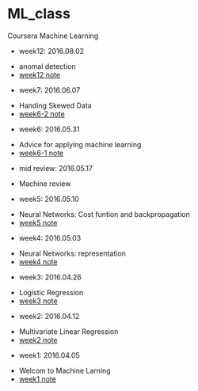 # ML_class
Coursera Machine Learning 

* week12: 2016.08.02
 - anomal detection 
 - [week12 note](http://www.slideshare.net/hephaex/emt-machine-learning-12th-weeks-anomaly-detection)

* week7: 2016.06.07
 - Handing Skewed Data
 - [week6-2 note](https://github.com/hephaex/ML_class/blob/master/week6-2.md)
 
* week6: 2016.05.31
 - Advice for applying machine learning
 - [week6-1 note](https://github.com/hephaex/ML_class/blob/master/week6-1.md)

* mid review:  2016.05.17
 - Machine review

* week5: 2016.05.10
 - Neural Networks: Cost funtion and backpropagation 
 - [week5 note](https://github.com/hephaex/ML_class/blob/master/week5.md)

* week4: 2016.05.03
 - Neural Networks: representation
 - [week4 note](https://github.com/hephaex/ML_class/blob/master/week4.md)

* week3: 2016.04.26
 - Logistic Regression
 - [week3 note](https://github.com/hephaex/ML_class/blob/master/week3.md)

* week2: 2016.04.12
 - Multivariate Linear Regression
 - [week2 note](https://github.com/hephaex/ML_class/blob/master/week2.md)

* week1: 2016.04.05
 - Welcom to Machine Larning
 - [week1 note](https://github.com/hephaex/ML_class/blob/master/week1.md)
